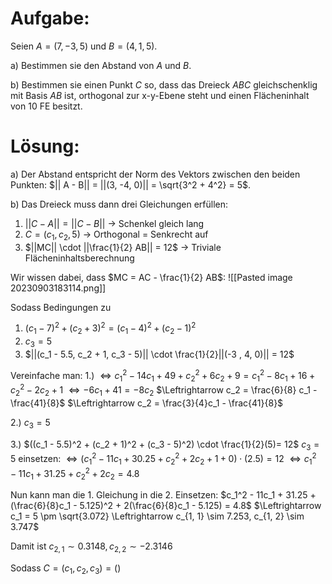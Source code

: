 # Aufgabe:
Seien $A = (7, -3, 5)$ und $B = (4, 1, 5)$. 

a) Bestimmen sie den Abstand von $A$ und $B$.

b) Bestimmen sie einen Punkt $C$ so, dass das Dreieck $ABC$ gleichschenklig mit Basis $AB$ ist, orthogonal zur x-y-Ebene steht und einen Flächeninhalt von $10$ FE besitzt.
# Lösung:
a) Der Abstand entspricht der Norm des Vektors zwischen den beiden Punkten:
$|| A - B|| = ||(3, -4, 0)|| = \sqrt{3^2 + 4^2} = 5$.

b)
Das Dreieck muss dann drei Gleichungen erfüllen:

1) $|| C - A|| = ||C - B||$ -> Schenkel gleich lang
2) $C = (c_1, c_2, 5)$  -> Orthogonal = Senkrecht auf
3) $||MC|| \cdot ||\frac{1}{2} AB|| = 12$ -> Triviale Flächeninhaltsberechnung

Wir wissen dabei, dass $MC = AC - \frac{1}{2} AB$:
![[Pasted image 20230903183114.png]]

Sodass Bedingungen zu
1) $(c_1 - 7)^2 + (c_2 + 3)^2 = (c_1 - 4)^2 + (c_2 - 1)^2$
2) $c_3 = 5$
3) $||(c_1 - 5.5, c_2 + 1, c_3 - 5)|| \cdot \frac{1}{2}||(-3 , 4, 0)|| = 12$ 

Vereinfache man:
1.)
$\Leftrightarrow c_1^2 - 14c_1 + 49 + c_2^2 + 6c_2 + 9 = c_1^2 - 8c_1 + 16 + c_2^2 - 2c_2 + 1$
$\Leftrightarrow -6 c_1 + 41 = -8c_2$
$\Leftrightarrow c_2 = \frac{6}{8} c_1 - \frac{41}{8}$
$\Leftrightarrow c_2 = \frac{3}{4}c_1 - \frac{41}{8}$

2.) $c_3 = 5$

3.)
$((c_1 - 5.5)^2 + (c_2 + 1)^2 + (c_3 - 5)^2) \cdot \frac{1}{2}(5)= 12$
$c_3 = 5$ einsetzen:
$\Leftrightarrow (c_1^2 - 11c_1 + 30.25 + c_2^2 + 2c_2 + 1 + 0) \cdot (2.5) = 12$
$\Leftrightarrow c_1^2 - 11c_1 + 31.25 + c_2^2 + 2c_2 = 4.8$

Nun kann man die 1. Gleichung in die 2. Einsetzen:
$c_1^2 - 11c_1 + 31.25 + (\frac{6}{8}c_1 - 5.125)^2 + 2(\frac{6}{8}c_1 - 5.125) = 4.8$
$\Leftrightarrow c_1 = 5 \pm \sqrt{3.072} \Leftrightarrow c_{1, 1} \sim 7.253, c_{1, 2} \sim 3.747$

Damit ist $c_{2, 1} \sim 0.3148, c_{2, 2} \sim -2.3146$


Sodass $C = (c_1, c_2, c_3) = ()$
